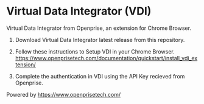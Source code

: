 # Virtual Data Integrator (VDI)
Virtual Data Integrator from Openprise, an extension for Chrome Browser.

1. Download Virtual Data Integrator latest release from this repository.

1. Follow these instructions to Setup VDI in your Chrome Browser. https://www.openprisetech.com/documentation/quickstart/install_vdi_extension/

1. Complete the authentication in VDI using the API Key recieved from Openprise.

Powered by https://www.openprisetech.com/
